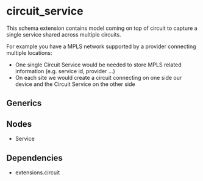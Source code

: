 # circuit_service

This schema extension contains model coming on top of circuit to capture a single service shared across multiple circuits.

For example you have a MPLS network supported by a provider connecting multiple locations:

- One single Circuit Service would be needed to store MPLS related information (e.g. service id, provider ...)
- On each site we would create a circuit connecting on one side our device and the Circuit Service on the other side


## Generics

## Nodes

- Service

## Dependencies

- extensions.circuit
